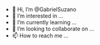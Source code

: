 - 👋 Hi, I’m @GabrielSuzano
- 👀 I’m interested in ...
- 🌱 I’m currently learning ...
- 💞️ I’m looking to collaborate on ...
- 📫 How to reach me ...

<!---
GabrielSuzano/GabrielSuzano is a ✨ special ✨ repository because its `README.md` (this file) appears on your GitHub profile.
You can click the Preview link to take a look at your changes.
--->
